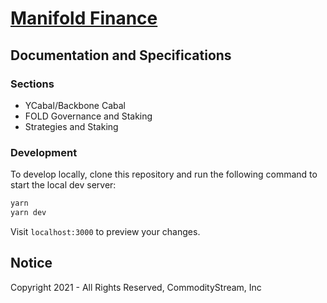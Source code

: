 # [Manifold Finance](#)

## Documentation and Specifications

### Sections

- YCabal/Backbone Cabal
- FOLD Governance and Staking
- Strategies and Staking

### Development

To develop locally, clone this repository and run the following command to start the local dev server:

```bash
yarn
yarn dev
```

Visit `localhost:3000` to preview your changes.

## Notice

Copyright 2021  - All Rights Reserved, CommodityStream, Inc
